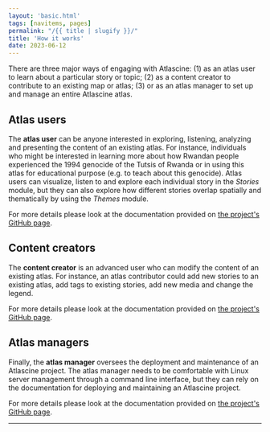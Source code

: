 ```yaml
---
layout: 'basic.html'
tags: [navitems, pages]
permalink: "/{{ title | slugify }}/"
title: 'How it works'
date: 2023-06-12
---
```

<!--
<div style="height:60vh">
<iframe credentialless width="100%" height="100%" src="https://www.youtube.com/embed/7pT80nzfJ9E?start=1548" title="YouTube video player" frameborder="0" allow="accelerometer; autoplay; clipboard-write; encrypted-media; gyroscope; picture-in-picture; web-share" allowfullscreen></iframe>
</div>
-->
There are three major ways of engaging with Atlascine: (1) as an atlas user to learn about a particular story or topic; (2) as a content creator to contribute to an existing map or atlas; (3) or as an atlas manager to set up and manage an entire Atlascine atlas.

## Atlas users

The **atlas user** can be anyone interested in exploring, listening, analyzing and presenting the content of an existing atlas. For instance, individuals who might be interested in learning more about how Rwandan people experienced the 1994 genocide of the Tutsis of Rwanda or in using this atlas for educational purpose (e.g. to teach about this genocide). Atlas users can visualize, listen to and explore each individual story in the *Stories* module, but they can also explore how different stories overlap spatially and thematically by using the *Themes* module.

For more details please look at the documentation provided on [the project's GitHub page](https://github.com/geomedialab/atlascine/wiki).

## Content creators

The **content creator** is an advanced user who can modify the content of an existing atlas. For instance, an atlas contributor could add new stories to an existing atlas, add tags to existing stories, add new media and change the legend. 

For more details please look at the documentation provided on [the project's GitHub page](https://github.com/geomedialab/atlascine/wiki).

## Atlas managers

Finally, the **atlas manager** oversees the deployment and maintenance of an Atlascine project. The atlas manager needs to be comfortable with Linux server management through a command line interface, but they can rely on the documentation for deploying and maintaining an Atlascine project.

For more details please look at the documentation provided on [the project's GitHub page](https://github.com/geomedialab/atlascine/wiki).

---
<!--
This 10 min. video explains the basic functionalities of Atlascine
<div style="height:60vh">
<iframe id="video" src="https://player.vimeo.com/video/599132384?h=fad3d027b1" width="100%" height="100%" frameborder="0" allow="autoplay; fullscreen; picture-in-picture" allowfullscreen></iframe>
</div>
-->